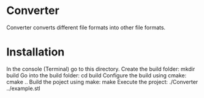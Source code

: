 Converter
=========

Converter converts different file formats into other file formats.

Installation
============
In the console (Terminal) go to this directory.
Create the build folder:
   mkdir build
Go into the build folder:
  cd build
Configure the build using cmake:
  cmake ..
Build the poject using make:
  make
Execute the project:
  ./Converter ../example.stl


